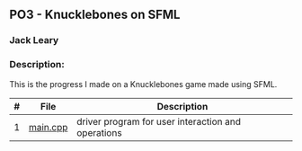 ## PO3 - Knucklebones on SFML
### Jack Leary
### Description:
This is the progress I made on a Knucklebones game made using SFML.

|   #   | File            | Description                                        |
| :---: | --------------- | -------------------------------------------------- |
|   1   | [main.cpp](https://github.com/jackleary271/2143-OOP/blob/main/Assignments/PO2C/main.cpp)       | driver program for user interaction and operations |
